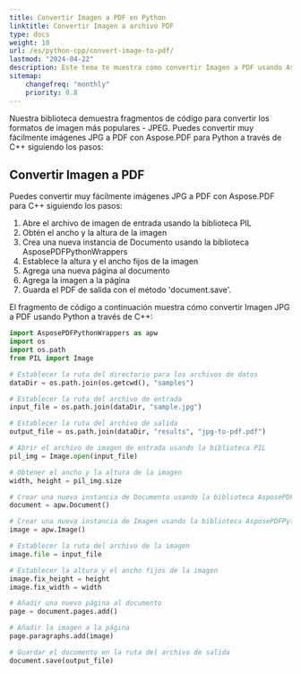 ```yaml
---
title: Convertir Imagen a PDF en Python
linktitle: Convertir Imagen a archivo PDF
type: docs
weight: 10
url: /es/python-cpp/convert-image-to-pdf/
lastmod: "2024-04-22"
description: Este tema te muestra cómo convertir Imagen a PDF usando Aspose.PDF para Python a través de la biblioteca C++.
sitemap:
    changefreq: "monthly"
    priority: 0.8
---
```


Nuestra biblioteca demuestra fragmentos de código para convertir los formatos de imagen más populares - JPEG. Puedes convertir muy fácilmente imágenes JPG a PDF con Aspose.PDF para Python a través de C++ siguiendo los pasos:

## Convertir Imagen a PDF

Puedes convertir muy fácilmente imágenes JPG a PDF con Aspose.PDF para C++ siguiendo los pasos:

1. Abre el archivo de imagen de entrada usando la biblioteca PIL
1. Obtén el ancho y la altura de la imagen
1. Crea una nueva instancia de Documento usando la biblioteca AsposePDFPythonWrappers
1. Establece la altura y el ancho fijos de la imagen
1. Agrega una nueva página al documento
1. Agrega la imagen a la página
1. Guarda el PDF de salida con el método 'document.save'.

El fragmento de código a continuación muestra cómo convertir Imagen JPG a PDF usando Python a través de C++:

```python
import AsposePDFPythonWrappers as apw
import os
import os.path
from PIL import Image

# Establecer la ruta del directorio para los archivos de datos
dataDir = os.path.join(os.getcwd(), "samples")

# Establecer la ruta del archivo de entrada
input_file = os.path.join(dataDir, "sample.jpg")

# Establecer la ruta del archivo de salida
output_file = os.path.join(dataDir, "results", "jpg-to-pdf.pdf")

# Abrir el archivo de imagen de entrada usando la biblioteca PIL
pil_img = Image.open(input_file)

# Obtener el ancho y la altura de la imagen
width, height = pil_img.size

# Crear una nueva instancia de Documento usando la biblioteca AsposePDFPythonWrappers
document = apw.Document()

# Crear una nueva instancia de Imagen usando la biblioteca AsposePDFPythonWrappers
image = apw.Image()

# Establecer la ruta del archivo de la imagen
image.file = input_file

# Establecer la altura y el ancho fijos de la imagen
image.fix_height = height
image.fix_width = width

# Añadir una nueva página al documento
page = document.pages.add()

# Añadir la imagen a la página
page.paragraphs.add(image)

# Guardar el documento en la ruta del archivo de salida
document.save(output_file)
```